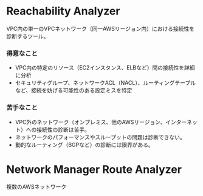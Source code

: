 # Reachability Analyzer
VPC内の単一のVPCネットワーク（同一AWSリージョン内）における接続性を診断するツール。
### 得意なこと
- VPC内の特定のリソース（EC2インスタンス、ELBなど）間の接続性を詳細に分析
- セキュリティグループ、ネットワークACL（NACL）、ルーティングテーブルなど、接続を妨げる可能性のある設定ミスを特定
### 苦手なこと
- VPC外のネットワーク（オンプレミス、他のAWSリージョン、インターネット）への接続性の診断は苦手。
- ネットワークのパフォーマンスやスループットの問題は診断できない。
- 動的なルーティング（BGPなど）の診断には限界がある。
# Network Manager Route Analyzer
複数のAWSネットワーク